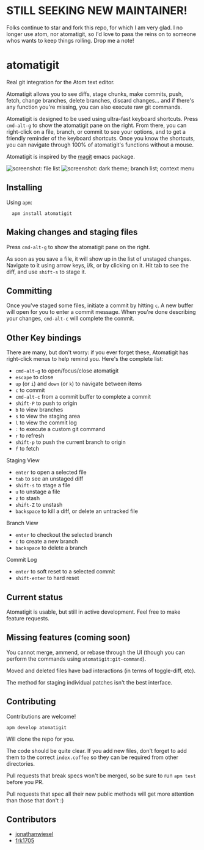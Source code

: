 # STILL SEEKING NEW MAINTAINER!

Folks continue to star and fork this repo, for which I am very glad. I no longer use atom, nor atomatigit, so I'd love to pass the reins on to someone whos wants to keep things rolling. Drop me a note!

# atomatigit

Real git integration for the Atom text editor.

Atomatigit allows you to see diffs, stage chunks, make commits, push, fetch,
change branches, delete branches, discard changes... and if there's any function
you're missing, you can also execute raw git commands.

Atomatigit is designed to be used using ultra-fast keyboard shortcuts. Press
`cmd-alt-g` to show the atomatigit pane on the right. From there, you can
right-click on a file, branch, or commit to see your options, and to get a
friendly reminder of the keyboard shortcuts. Once you know the shortcuts, you
can navigate through 100% of atomatigit's functions without a mouse.

Atomatigit is inspired by the
[magit](http://magit.github.io/index.html) emacs package.

![screenshot: file list](http://i.imgur.com/rRk5sSy.png)
![screenshot: dark theme; branch list; context menu](http://i.imgur.com/axszNyW.png)

## Installing
Using `apm`:
``` shell
  apm install atomatigit
```

## Making changes and staging files

Press `cmd-alt-g` to show the atomatigit pane on the right.

As soon as you save a file, it will show up in the list of unstaged changes.
Navigate to it using arrow keys, i/k, or by clicking on it. Hit tab to see the
diff, and use `shift-s` to stage it.

## Committing

Once you've staged some files, initiate a commit by hitting `c`. A new buffer
will open for you to enter a commit message. When you're done describing your
changes, `cmd-alt-c` will complete the commit.

## Other Key bindings

There are many, but don't worry: if you ever forget these, Atomatigit has
right-click menus to help remind you. Here's the complete list:

- `cmd-alt-g` to open/focus/close atomatigit
- `escape` to close
- `up` (or `i`) and `down` (or `k`) to navigate between items
- `c` to commit
- `cmd-alt-c` from a commit buffer to complete a commit
- `shift-P` to push to origin
- `b` to view branches
- `s` to view the staging area
- `l` to view the commit log
- `:` to execute a custom git command
- `r` to refresh
- `shift-p` to push the current branch to origin
- `f` to fetch

Staging View
- `enter` to open a selected file
- `tab` to see an unstaged diff
- `shift-s` to stage a file
- `u` to unstage a file
- `z` to stash
- `shift-Z` to unstash
- `backspace` to kill a diff, or delete an untracked file

Branch View
- `enter` to checkout the selected branch
- `c` to create a new branch
- `backspace` to delete a branch

Commit Log
- `enter` to soft reset to a selected commit
- `shift-enter` to hard reset

## Current status

Atomatigit is usable, but still in active development. Feel free to make feature requests.

## Missing features (coming soon)

You cannot merge, ammend, or rebase through the UI (though you can perform the commands using `atomatigit:git-command`).

Moved and deleted files have bad interactions (in terms of toggle-diff, etc).

The method for staging individual patches isn't the best interface.

## Contributing

Contributions are welcome!

`apm develop atomatigit`

Will clone the repo for you.

The code should be quite clear. If you add new files, don't forget to add them
to the correct `index.coffee` so they can be required from other directories.

Pull requests that break specs won't be merged, so be sure to run `apm test`
before you PR.

Pull requests that spec all their new public methods will get more attention
than those that don't :)

## Contributors

- [jonathanwiesel](https://github.com/jonathanwiesel)
- [frk1705](https://github.com/frk1705)
